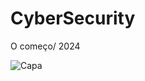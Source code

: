# CyberSecurity
O começo/ 2024

![Capa](https://kryptus.com/wp-content/uploads/2023/08/criptografia-ponta-a-ponta.jpg)
